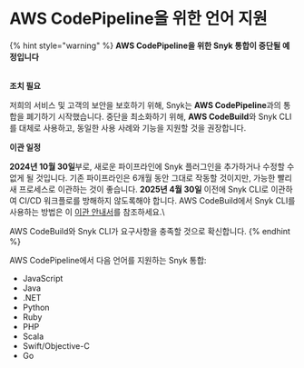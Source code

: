 # AWS CodePipeline을 위한 언어 지원

{% hint style="warning" %}
**AWS CodePipeline을 위한 Snyk 통합이 중단될 예정입니다**

\
**조치 필요**

저희의 서비스 및 고객의 보안을 보호하기 위해, Snyk는 **AWS CodePipeline**과의 통합을 폐기하기 시작했습니다. 중단을 최소화하기 위해, **AWS CodeBuild**와 Snyk CLI를 대체로 사용하고, 동일한 사용 사례와 기능을 지원할 것을 권장합니다.&#x20;



**이관 일정**

**2024년 10월 30일**부로, 새로운 파이프라인에 Snyk 플러그인을 추가하거나 수정할 수 없게 될 것입니다. 기존 파이프라인은 6개월 동안 그대로 작동할 것이지만, 가능한 빨리 새 프로세스로 이관하는 것이 좋습니다. **2025년 4월 30일** 이전에 Snyk CLI로 이관하여 CI/CD 워크플로를 방해하지 않도록해야 합니다. AWS CodeBuild에서 Snyk CLI를 사용하는 방법은 이 [이관 안내서](https://docs.snyk.io/scm-ide-and-ci-cd-integrations/snyk-ci-cd-integrations/aws-codepipeline-integration-by-adding-a-snyk-scan-stage/migrating-to-aws-codebuild)를 참조하세요.\

AWS CodeBuild와 Snyk CLI가 요구사항을 충족할 것으로 확신합니다.&#x20;
{% endhint %}

AWS CodePipeline에서 다음 언어를 지원하는 Snyk 통합:

- JavaScript
- Java
- .NET
- Python
- Ruby
- PHP
- Scala
- Swift/Objective-C
- Go